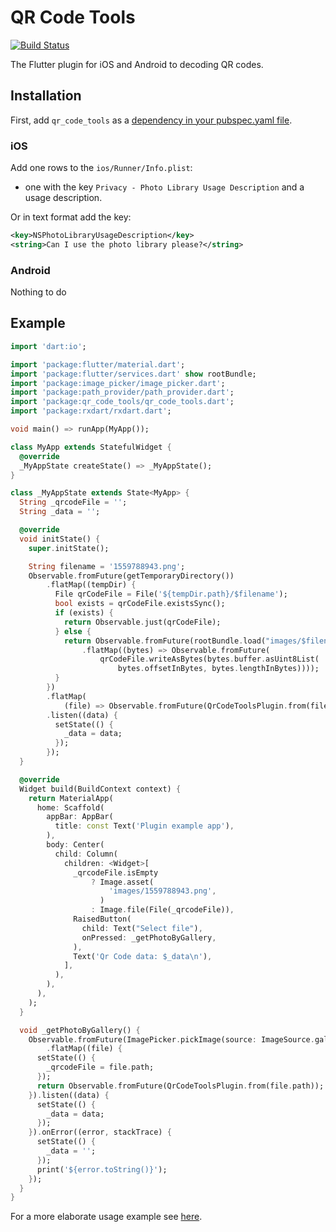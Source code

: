 # QR Code Tools

[![Build Status](https://travis-ci.org/AifeiI/qr_code_tools.svg?branch=master)](https://travis-ci.org/AifeiI/qr_code_tools#)

The Flutter plugin for iOS and Android to decoding QR codes.

## Installation

First, add `qr_code_tools` as a [dependency in your pubspec.yaml file](https://flutter.io/using-packages/).

### iOS

Add one rows to the `ios/Runner/Info.plist`:

* one with the key `Privacy - Photo Library Usage Description` and a usage description.

Or in text format add the key:

```xml
<key>NSPhotoLibraryUsageDescription</key>
<string>Can I use the photo library please?</string>
```

### Android

Nothing to do

## Example

```dart
import 'dart:io';

import 'package:flutter/material.dart';
import 'package:flutter/services.dart' show rootBundle;
import 'package:image_picker/image_picker.dart';
import 'package:path_provider/path_provider.dart';
import 'package:qr_code_tools/qr_code_tools.dart';
import 'package:rxdart/rxdart.dart';

void main() => runApp(MyApp());

class MyApp extends StatefulWidget {
  @override
  _MyAppState createState() => _MyAppState();
}

class _MyAppState extends State<MyApp> {
  String _qrcodeFile = '';
  String _data = '';

  @override
  void initState() {
    super.initState();

    String filename = '1559788943.png';
    Observable.fromFuture(getTemporaryDirectory())
        .flatMap((tempDir) {
          File qrCodeFile = File('${tempDir.path}/$filename');
          bool exists = qrCodeFile.existsSync();
          if (exists) {
            return Observable.just(qrCodeFile);
          } else {
            return Observable.fromFuture(rootBundle.load("images/$filename"))
                .flatMap((bytes) => Observable.fromFuture(
                    qrCodeFile.writeAsBytes(bytes.buffer.asUint8List(
                        bytes.offsetInBytes, bytes.lengthInBytes))));
          }
        })
        .flatMap(
            (file) => Observable.fromFuture(QrCodeToolsPlugin.from(file.path)))
        .listen((data) {
          setState(() {
            _data = data;
          });
        });
  }

  @override
  Widget build(BuildContext context) {
    return MaterialApp(
      home: Scaffold(
        appBar: AppBar(
          title: const Text('Plugin example app'),
        ),
        body: Center(
          child: Column(
            children: <Widget>[
              _qrcodeFile.isEmpty
                  ? Image.asset(
                      'images/1559788943.png',
                    )
                  : Image.file(File(_qrcodeFile)),
              RaisedButton(
                child: Text("Select file"),
                onPressed: _getPhotoByGallery,
              ),
              Text('Qr Code data: $_data\n'),
            ],
          ),
        ),
      ),
    );
  }

  void _getPhotoByGallery() {
    Observable.fromFuture(ImagePicker.pickImage(source: ImageSource.gallery))
        .flatMap((file) {
      setState(() {
        _qrcodeFile = file.path;
      });
      return Observable.fromFuture(QrCodeToolsPlugin.from(file.path));
    }).listen((data) {
      setState(() {
        _data = data;
      });
    }).onError((error, stackTrace) {
      setState(() {
        _data = '';
      });
      print('${error.toString()}');
    });
  }
}
```

For a more elaborate usage example see [here](https://github.com/AifeiI/qr_code_tools/tree/master/example).